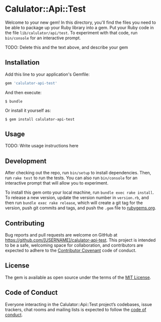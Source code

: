 # Calulator::Api::Test

Welcome to your new gem! In this directory, you'll find the files you need to be able to package up your Ruby library into a gem. Put your Ruby code in the file `lib/calulator/api/test`. To experiment with that code, run `bin/console` for an interactive prompt.

TODO: Delete this and the text above, and describe your gem

## Installation

Add this line to your application's Gemfile:

```ruby
gem 'calulator-api-test'
```

And then execute:

    $ bundle

Or install it yourself as:

    $ gem install calulator-api-test

## Usage

TODO: Write usage instructions here

## Development

After checking out the repo, run `bin/setup` to install dependencies. Then, run `rake test` to run the tests. You can also run `bin/console` for an interactive prompt that will allow you to experiment.

To install this gem onto your local machine, run `bundle exec rake install`. To release a new version, update the version number in `version.rb`, and then run `bundle exec rake release`, which will create a git tag for the version, push git commits and tags, and push the `.gem` file to [rubygems.org](https://rubygems.org).

## Contributing

Bug reports and pull requests are welcome on GitHub at https://github.com/[USERNAME]/calulator-api-test. This project is intended to be a safe, welcoming space for collaboration, and contributors are expected to adhere to the [Contributor Covenant](http://contributor-covenant.org) code of conduct.

## License

The gem is available as open source under the terms of the [MIT License](https://opensource.org/licenses/MIT).

## Code of Conduct

Everyone interacting in the Calulator::Api::Test project’s codebases, issue trackers, chat rooms and mailing lists is expected to follow the [code of conduct](https://github.com/[USERNAME]/calulator-api-test/blob/master/CODE_OF_CONDUCT.md).
